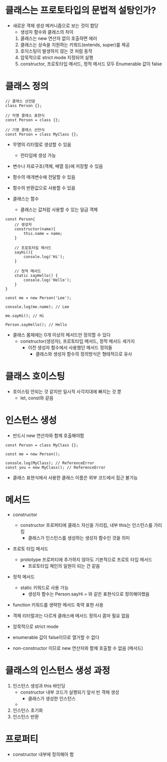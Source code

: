 # 클래스는 프로토타입의 문법적 설탕인가?

-   새로운 객체 생성 메커니즘으로 보는 것이 합당
    -   생성자 함수와 클래스의 차이
    1.  클래스는 new 연산자 없이 호출하면 에러
    2.  클래스는 상속을 지원하는 키워드(extends, super)를 제공
    3.  호이스팅이 발생하지 않는 것 처럼 동작
    4.  암묵적으로 strict mode 지정되어 실행
    5.  constructor, 프로토타입 메서드, 정적 메서드 모두 Enumerable 값이 false

# 클래스 정의

```
// 클래스 선언문
class Person {};

// 익명 클래스 표현식
const Person = class {};

// 기명 클래스 선언식
const Person = class MyClass {};
```

-   무명의 리터럴로 생성할 수 있음
    -   런타임에 생성 가능
-   변수나 자료구조(객체, 배열 등)에 저장할 수 있음
-   함수의 매개변수에 전달할 수 있음
-   함수의 반환값으로 사용할 수 있음

-   클래스는 함수
    -   클래스는 값처럼 사용할 수 있는 일급 객체

```
const Person{
    // 생성자
    constructor(name){
        this.name = name;
    }

    // 프로토타입 메서드
    sayHi(){
        console.log('Hi');
    }

    // 정적 메서드
    static sayHello() {
        console.log('Hello');
    }
}

const me = new Person('Lee');

console.log(me.name); // Lee

me.sayHi(); // Hi

Person.sayHello(); // Hello
```

-   클래스 몸체에는 0개 이상의 메서드만 정의할 수 있다
    -   constructor(생성자), 프로토타입 메서드, 정적 메서드 세가지
        -   이전 생성자 함수에서 사용했던 메서드 정의들
            -   클래스와 생성자 함수의 정의방식은 형태적으로 유사

# 클래스 호이스팅

-   호이스팅 안되는 것 같지만 일시적 사각지대에 빠지는 것 뿐
    -   let, const와 같음

# 인스턴스 생성

-   반드시 new 연산자와 함께 호출해야함

```
const Person = class MyClass {};

const me = new Person();

console.log(MyClass); // ReferenceError
const you = new MyClass(); // ReferenceError
```

-   클래스 표현식에서 사용한 클래스 이름은 외부 코드에서 접근 불가능

# 메서드

-   constructor
    -   constructor 프로퍼티에 클래스 자신을 가리킴, 내부 this는 인스턴스를 가리킴
        -   클래스가 인스턴스를 생성하는 생성자 함수인 것을 의미
-   프로토 타입 메서드
    -   prototype 프로퍼티에 추가하지 않아도 기본적으로 프로토 타입 메서드
        -   프로토타입 체인의 일원이 되는 건 같음
-   정적 메서드

    -   static 키워드로 사용 가능
        -   생성자 함수는 Person.sayHi = 와 같은 표현식으로 정의해야했음

-   function 키워드를 생략한 메서드 축약 표현 사용
-   객체 리터럴과는 다르게 클래스에 메서드 정의시 콤마 필요 없음
-   암묵적으로 strict mode
-   enumerable 값이 false이므로 열거할 수 없다
-   non-constructor 이므로 new 연산자와 함께 호출할 수 없음 (메서드)

# 클래스의 인스턴스 생성 과정

1.  인스턴스 생성과 this 바인딩
    -   constructor 내부 코드가 실행되기 앞서 빈 객체 생성
        -   클래스가 생성한 인스턴스
    -
2.  인스턴스 초기화
3.  인스턴스 반환

# 프로퍼티

-   constructor 내부에 정의해아 함
